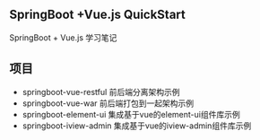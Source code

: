 ## SpringBoot +Vue.js QuickStart

SpringBoot + Vue.js 学习笔记



## 项目

* springboot-vue-restful 前后端分离架构示例
* springboot-vue-war 前后端打包到一起架构示例
* springboot-element-ui 集成基于vue的element-ui组件库示例
* springboot-iview-admin 集成基于vue的iview-admin组件库示例

